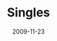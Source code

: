 ---
layout: music 
title: "Singles"
series: "Typecast"
date: 2009-11-23 
description: "Being single can be a blessing. Brian Tome and a panel of single people discuss the nature of being single and what God says about it."
audio: "http://s3.amazonaws.com/crossroadsaudiomessages/Typecast2.mp3"
audio-duration: "41:16"
src: "http://www.crossroads.net/players/media/mediumHz/190x110_Typecast.jpg"
---